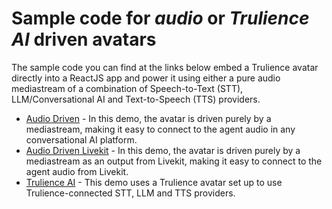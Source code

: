 # Sample code for *audio* or *Trulience AI* driven avatars

The sample code you can find at the links below embed a Trulience avatar directly into a ReactJS app and power it using either a pure audio mediastream of a combination of Speech-to-Text (STT), LLM/Conversational AI and Text-to-Speech (TTS) providers.

- [Audio Driven](/reactjs/audio-driven) - In this demo, the avatar is driven purely by a mediastream, making it easy to connect to the agent audio in any conversational AI platform.
- [Audio Driven Livekit](/reactjs/audio-driven-livekit) - In this demo, the avatar is driven purely by a mediastream as an output from Livekit, making it easy to connect to the agent audio from Livekit.
- [Trulience AI](/reactjs/trulience-ai) - This demo uses a Trulience avatar set up to use Trulience-connected STT, LLM and TTS providers.
